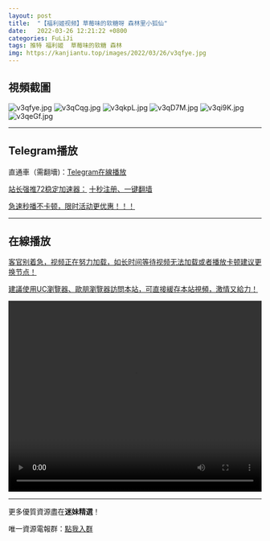 ```yaml
---
layout: post
title:  "【福利姬视频】草莓味的软糖呀 森林里小狐仙"
date:   2022-03-26 12:21:22 +0800
categories: FuLiJi
tags: 推特 福利姬  草莓味的软糖 森林
img: https://kanjiantu.top/images/2022/03/26/v3qfye.jpg
---
```



## 視頻截圖

![v3qfye.jpg](https://kanjiantu.top/images/2022/03/26/v3qfye.jpg)
![v3qCqg.jpg](https://kanjiantu.top/images/2022/03/26/v3qCqg.jpg)
![v3qkpL.jpg](https://kanjiantu.top/images/2022/03/26/v3qkpL.jpg)
![v3qD7M.jpg](https://kanjiantu.top/images/2022/03/26/v3qD7M.jpg)
![v3qi9K.jpg](https://kanjiantu.top/images/2022/03/26/v3qi9K.jpg)
![v3qeGf.jpg](https://kanjiantu.top/images/2022/03/26/v3qeGf.jpg)

* * *
## Telegram播放

直通車（需翻墻)：[Telegram在線播放](https://t.me/mimeijingxuan/401)

<u>站长强推72稳定加速器：</u> [十秒注册、一键翻墙](https://www.mimei.blog/skip/vpn.html)


<u>急速秒播不卡顿，限时活动更优惠！！！</u>
* * *
## 在線播放
<u>客官别着急，视频正在努力加载，如长时间等待视频无法加载或者播放卡顿建议更换节点！</u>

<u>建議使用UC瀏覽器、歐朋瀏覽器訪問本站，可直接緩存本站視頻，激情又給力！</u>
<center><video src="https://cdn.publer.io/uploads/videos/6246ac04db2797357edebf37/6c3843348a365f4ab8a277c2c1afe017.mp4" width="100%" height="380px" controls="controls"></video></center>


* * *
更多優質資源盡在**迷妹精選**！

唯一資源電報群：[點我入群](https://t.me/mimeijingxuan)


